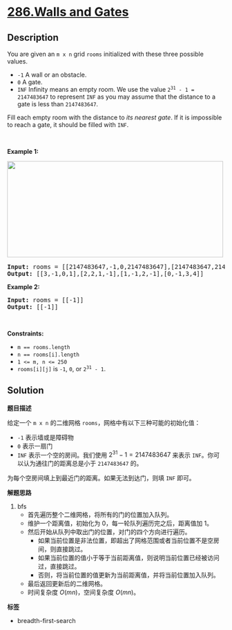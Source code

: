 # [286.Walls and Gates](https://leetcode.com/problems/walls-and-gates/description/)

## Description

<p>You are given an <code>m x n</code> grid <code>rooms</code>&nbsp;initialized with these three possible values.</p>

<ul>
  <li><code>-1</code>&nbsp;A wall or an obstacle.</li>
  <li><code>0</code> A gate.</li>
  <li><code>INF</code> Infinity means an empty room. We use the value <code>2<sup>31</sup> - 1 = 2147483647</code> to represent <code>INF</code> as you may assume that the distance to a gate is less than <code>2147483647</code>.</li>
</ul>

<p>Fill each empty room with the distance to <em>its nearest gate</em>. If it is impossible to reach a gate, it should be filled with <code>INF</code>.</p>

<p>&nbsp;</p>
<p><strong class="example">Example 1:</strong></p>
<img alt="" src="https://fastly.jsdelivr.net/gh/doocs/leetcode@main/solution/0200-0299/0286.Walls%20and%20Gates/images/grid.jpg" style="width: 500px; height: 223px;" />
<pre>
<strong>Input:</strong> rooms = [[2147483647,-1,0,2147483647],[2147483647,2147483647,2147483647,-1],[2147483647,-1,2147483647,-1],[0,-1,2147483647,2147483647]]
<strong>Output:</strong> [[3,-1,0,1],[2,2,1,-1],[1,-1,2,-1],[0,-1,3,4]]
</pre>

<p><strong class="example">Example 2:</strong></p>

<pre>
<strong>Input:</strong> rooms = [[-1]]
<strong>Output:</strong> [[-1]]
</pre>

<p>&nbsp;</p>
<p><strong>Constraints:</strong></p>

<ul>
  <li><code>m == rooms.length</code></li>
  <li><code>n == rooms[i].length</code></li>
  <li><code>1 &lt;= m, n &lt;= 250</code></li>
  <li><code>rooms[i][j]</code> is <code>-1</code>, <code>0</code>, or <code>2<sup>31</sup> - 1</code>.</li>
</ul>

## Solution

**题目描述**

给定一个 `m x n` 的二维网格 `rooms`，网格中有以下三种可能的初始化值：

- `-1` 表示墙或是障碍物
- `0` 表示一扇门
- `INF` 表示一个空的房间。我们使用 $2^{31} - 1 = 2147483647$ 来表示 `INF`。你可以认为通往门的距离总是小于 `2147483647` 的。

为每个空房间填上到最近门的距离。如果无法到达门，则填 `INF` 即可。

**解题思路**

1. bfs
   - 首先遍历整个二维网格，将所有的门的位置加入队列。
   - 维护一个距离值，初始化为 0，每一轮队列遍历完之后，距离值加 1。
   - 然后开始从队列中取出门的位置，对门的四个方向进行遍历。
     - 如果当前位置是非法位置，即超出了网格范围或者当前位置不是空房间，则直接跳过。
     - 如果当前位置的值小于等于当前距离值，则说明当前位置已经被访问过，直接跳过。
     - 否则，将当前位置的值更新为当前距离值，并将当前位置加入队列。
   - 最后返回更新后的二维网格。
   - 时间复杂度 $O(mn)$，空间复杂度 $O(mn)$。

**标签**

- breadth-first-search

